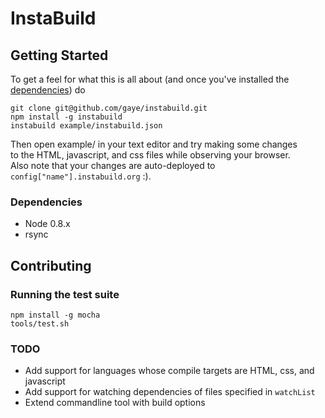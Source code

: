 
# InstaBuild

## Getting Started

To get a feel for what this is all about (and once you've installed the  
[dependencies](#dependencies)) do  

    git clone git@github.com/gaye/instabuild.git
    npm install -g instabuild
    instabuild example/instabuild.json

Then open example/ in your text editor and try making some changes  
to the HTML, javascript, and css files while observing your browser.  
Also note that your changes are auto-deployed to  
`config["name"].instabuild.org` :).

### Dependencies

+ Node 0.8.x
+ rsync

## Contributing

### Running the test suite

    npm install -g mocha
    tools/test.sh

### TODO

+ Add support for languages whose compile targets are HTML, css, and javascript
+ Add support for watching dependencies of files specified in `watchList`
+ Extend commandline tool with build options
